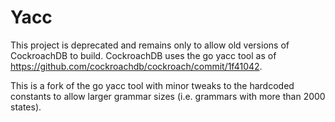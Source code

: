 # Yacc

This project is deprecated and remains only to allow old versions of
CockroachDB to build. CockroachDB uses the go yacc tool as of
https://github.com/cockroachdb/cockroach/commit/1f41042.

This is a fork of the go yacc tool with minor tweaks to the hardcoded
constants to allow larger grammar sizes (i.e. grammars with more than
2000 states).
